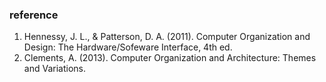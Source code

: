 ### reference
1. Hennessy, J. L., & Patterson, D. A. (2011). Computer Organization and Design: The Hardware/Sofeware Interface, 4th ed. 
2. Clements, A. (2013). Computer Organization and Architecture: Themes and Variations.